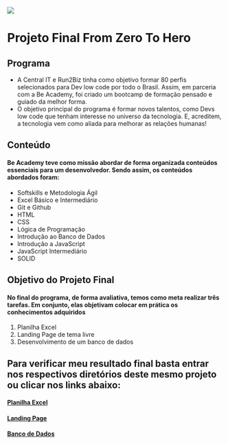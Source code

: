![](https://files.readme.io/b3e5630-image.png)

# Projeto Final From Zero To Hero

## Programa

- A Central IT e Run2Biz tinha como objetivo formar 80 perfis selecionados para Dev low code por todo o Brasil. Assim, em parceria com a Be Academy, foi criado um bootcamp de formação pensado e guiado da melhor forma.
- O objetivo principal do programa é formar novos talentos, como Devs low code que tenham interesse no universo da tecnologia. E, acreditem, a tecnologia vem como aliada para melhorar as relações humanas!

## Conteúdo

#### Be Academy teve como missão abordar de forma organizada conteúdos essenciais para um desenvolvedor. Sendo assim, os conteúdos abordados foram:

- Softskills e Metodologia Ágil
- Excel Básico e Intermediário
- Git e Github
- HTML
- CSS
- Lógica de Programação
- Introdução ao Banco de Dados
- Introdução a JavaScript
- JavaScript Intermediário
- SOLID

## Objetivo do Projeto Final

#### No final do programa, de forma avaliativa, temos como meta realizar três tarefas. Em conjunto, elas objetivam colocar em prática os conhecimentos adquiridos

1. Planilha Excel
2. Landing Page de tema livre
3. Desenvolvimento de um banco de dados

## Para verificar meu resultado final basta entrar nos respectivos diretórios deste mesmo projeto ou clicar nos links abaixo:

#### [Planilha Excel](https://github.com/EuNetu/BeAcademy_FromZeroToHero/tree/main/Planilha_Excel)

#### [Landing Page](https://github.com/EuNetu/BeAcademy_FromZeroToHero/tree/main/Landing_Page)

#### [Banco de Dados](https://github.com/EuNetu/BeAcademy_FromZeroToHero/tree/main/Banco_de_Dados)
